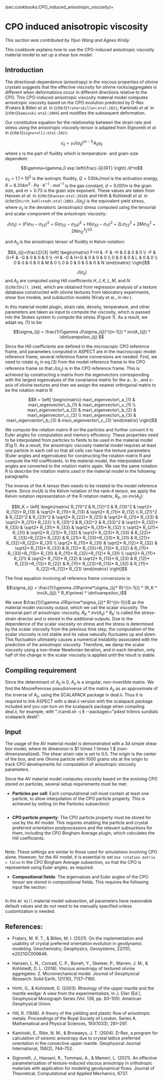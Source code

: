 (sec:cookbooks:CPO_induced_anisotropic_viscosity)=
# CPO induced anisotropic viscosity

*This section was contributed by Yijun Wang and Ágnes Király.*

This cookbook explains how to use the CPO-induced anisotropic viscosity material model to set up a shear box model.

## Introduction

The directional-dependence (anisotropy) in the viscous properties of olivine crystals suggests that the effective viscosity for olivine rocks/aggregates is different when deformations occur in different directions relative to the CPO. This CPO-induced anisotropic viscosity material model computes anisotropic viscosity based on the CPO evolution predicted by D-Rex (Fraters & Billen *et al.* in {cite:t}`fratersbillen:etal:2021`; Kaminski *et al.* in {cite:t}`kaminski:etal:2004`) and modifies the subsequent deformation.

Our constitutive equation for the relationship between the strain rate and stress using the anisotropic viscosity tensor is adapted from Signorelli *et al.* in {cite:t}`signorelli:etal:2021`:

$$\dot \varepsilon_{ij} = \gamma J(\sigma_{ij})^{(n-1)} A_{ij} \sigma_{ij}$$

where $\gamma$ is the part of fluidity which is temperature- and grain-size dependent:

$$\gamma=\gamma_0 exp \left(\frac{-Q}{RT} \right) /d^m$$

$\gamma_0=1.1\times 10^{5}$ is the isotropic fluidity, $Q=530 kJ/mol$ is the activation energy, $R=8.314 m^3 \cdot Pa \cdot K^{−1} \cdot mol^{−1}$ is the gas constant, $d=0.001 m$ is the grain size, and $m=0.73$ is the grain size exponent. These values are taken from Hansen *et al.* in {cite:t}`hansen:etal:2016b` and Hirth & Kohlstedt *et al.* in {cite:t}`hirth_kohlstedt:etal:2003`. $J(\sigma_{ij})$ is the equivalent yield stress, where $\sigma_{ij}$ is the deviatoric (anisotropic) stress computed using the tensorial and scalar component of the anisotropic viscosity:

$$J(\sigma_{ij})=(F(\sigma_{11} - \sigma_{22})^2+G(\sigma_{22} - \sigma_{33})^2+H(\sigma_{33} - \sigma_{11})^2+2L\sigma_{23}^2+2M\sigma_{13}^2+2N\sigma_{12}^2)^{1/2}$$

and $A_{ij}$ is the anisotropic tensor of fluidity in Kelvin notation: 

$$A_{ij}=\frac{2}{3} \left[
\begin{matrix}
F+H & -F & -H & 0 & 0 & 0 \\
-F & G+F & -G & 0 & 0 & 0 \\
-H & -G & H+G & 0 & 0 & 0 \\
0 & 0 & 0 & L & 0 & 0 \\
0 & 0 & 0 & 0 & M & 0 \\
0 & 0 & 0 & 0 & 0 & N
\end{matrix} \right]$$

$$J(\sigma_{ij})$$ and $A_{ij}$ are computed using Hill coefficients $H, J, K, L, M,$ and $N$ ({cite:t}`hill_1948`), which are obtained from regression analysis of a texture database constructed with olivine textures from laboratory experiments, shear box models, and subduction models (Kiraly et al., in rev.).

In this material model plugin, strain rate, density, temperature, and other parameters are taken as input to compute the viscosity, which is passed into the Stokes system to compute the stress (Figure 1). As a result, we adapt eq. (1) to be:

$$\sigma_{ij} = \frac{1}{\gamma J(\sigma_{ij})^{(n-1)}} * inv(A_{ij}) * \dot\varepsilon_{ij} $$

Since the Hill coefficients are defined in the microscopic CPO reference frame, and parameters computed in ASPECT are in the macroscopic model reference frame, several reference frame conversions are needed. First, we need to rotate $\sigma_{ij}$ in eq.(3) from the model reference frame to the CPO reference frame so that $J(\sigma_{ij})$ is in the CPO reference frame. This is achieved by constructing a matrix from the eigenvectors corresponding with the largest eigenvalues of the covariance matrix for the a-, b-, and c-axis of olivine textures and then we assign the nearest orthogonal matrix to be the rotation matrix R:

$$R = \left[
\begin{matrix}
max\_eigenvector\_a_{1} & max\_eigenvector\_b_{1} & max\_eigenvector\_c_{1} \\
max\_eigenvector\_a_{2} & max\_eigenvector\_b_{2} & max\_eigenvector\_c_{2} \\
max\_eigenvector\_a_{3} & max\_eigenvector\_b_{3} & max\_eigenvector\_c_{3}
\end{matrix} \right]$$

We compute the rotation matrix R on the particles and further convert it to Euler angles for computation and memory efficiency. These properties need to be interpolated from particles to fields to be used in the material model (Fig.1). As a result, the anisotropic viscosity material model requires at least one particle in each cell so that all cells can have the texture parameters (Euler angles and eigenvalues) for constructing the rotation matrix R and compute the Hill coefficients. In the material model, the interpolated Euler angles are converted to the rotation matrix again. We use the same notation R to describe the rotation matrix used in the material model in the following paragraphs. 

The inverse of the A tensor then needs to be rotated to the model reference frame. Since $inv(A)$ is the Kelvin notation of the rank-4 tensor, we apply the Kelvin notation representation of the R rotation matrix, $R_K$, on $inv(A_{ij})$:

$$R_K = \left[
\begin{matrix}
R_{11}^2 & R_{12}^2 & R_{13}^2 & \sqrt2* R_{12}* R_{13} & \sqrt2* R_{11}* R_{13} & \sqrt2* R_{11}* R_{12} \\
R_{21}^2 & R_{22}^2 & R_{23}^2 & \sqrt2* R_{22}* R_{23} & \sqrt2* R_{21}* R_{23} & \sqrt2* R_{21}* R_{22} \\
R_{31}^2 & R_{32}^2 & R_{33}^2 & \sqrt2* R_{32}* R_{33} & \sqrt2* R_{31}* R_{33} & \sqrt2* R_{31}* R_{32} \\
\sqrt2* R_{21}* R_{31} & \sqrt2* R_{23}* R_{32} & \sqrt2* R_{23}* R_{33} & R_{22}* R_{33}+R_{23}* R_{32} & R_{21}* R_{33}+R_{23}* R_{31} & R_{21}* R_{32}+R_{22}* R_{31} \\
\sqrt2* R_{11}* R_{31} & \sqrt2* R_{12}* R_{32} & \sqrt2* R_{13}* R_{33} & R_{12}* R_{33}+R_{13}* R_{32} & R_{11}* R_{33}+R_{13}* R_{31} & R_{11}* R_{32}+R_{12}* R_{31} \\
\sqrt2* R_{11}* R_{21} & \sqrt2* R_{12}* R_{22} & \sqrt2* R_{13}* R_{23} & R_{12}* R_{23}+R_{13}* R_{22} & R_{11}* R_{23}+R_{13}* R_{32} & R_{11}* R_{22}+R_{12}* R_{21}
\end{matrix} \right]$$

The final equation involving all reference frame conversions is:

$$\sigma_{ij} = \frac{1}{\gamma J(R\prime*\sigma_{ij}* R)^{(n-1)}} * (R_K * inv(A_{ij}) * R_K\prime) * \dot\varepsilon_i$$

We save $\frac{1}{\gamma J(R\prime*\sigma_{ij}* R)^{(n-1)}}$ as the material model viscosity output, which we call the scalar viscosity. The tensorial part of anisotropic viscosity, $R_K * inv(A_{ij}) * R_K\prime$ is called the stress-strain director and is stored in the additional outputs. Due to the dependence of the scalar viscosity on stress and the stress is determined by the scalar viscosity from the previous time step, the computation of the scalar viscosity is not stable and its value naturally fluctuates up and down. This fluctuation ultimately causes a numerical instability associated with the prediction of the anisotropic viscosity. Therefore, we damp the scalar viscosity using a non-linear Newtonian iteration, and in each iteration, only half of the change in the scalar viscosity is applied until the result is stable.



## Compiling requirement

Since the determinant of $A_{ij}$ is 0, $A_{ij}$ is a singular, non-invertible matrix. We find the MoorePenrose pseudoinverse of the matrix $A_{ij}$ as an approximate of the inverse of $A_{ij}$, using the SCALAPACK package in deal.ii. Thus it is required to link ASPECT with a deal.ii version with the scalapack package included and you can turn on the scalapack package when compiling deal.ii, for example, with "./candi.sh -j 8 --packages="p4est trilinos sundials scalapack dealii".

## Input

The usage of the AV material model is demonstrated with a 3d simple shear box model, where its dimension is $1 \times 1 \times 1 $ (non-dimensionalized). The shear strain rate is set to
$0.5$. The origin is the center of the box, and one Olivine particle with 1000 grains sits at the origin to track CPO developments for computation of anisotropic viscosity parameters.

Since the AV material model computes viscosity based on the evolving CPO stored on particles, several setup requirements must be met:

- **Particles per cell**: Each computational cell must contain at least one particle, to allow interpolation of the CPO particle property. This is achieved by setting (in the Particles subsection):

```{literalinclude} min_particles_per_cell.part.prm
```

- **CPO particle property**: The CPO particle property must be stored for use by the AV model. This requires enabling the particle and crystal preferred orientation postprocessors and the relavant subsuctions for them, including the CPO Bingham Average plugin, which calculates the Hill coefficients:

```{literalinclude} cpo_particle_property.part.prm
```

Note: These settings are similar to those used for simulations involving CPO alone. However, for the AV model, it is essential to set `Use rotation matrix = false` in the CPO Bingham Average subsection, so that the CPO is represented using Euler angles, as required.

- **Compositional fields**: The eigenvalues and Euler angles of the CPO tensor are stored in compositional fields. This requires the following input file section:

```{literalinclude} compositional_field.part.prm
```

In the `AV Hill` material model subsection, all parameters have reasonable default values and do not need to be manually specified unless customization is needed.


## References:
- Fraters, M. R. T., & Billen, M. I. (2021).
On the implementation and usability of crystal preferred orientation evolution in geodynamic modeling. Geochemistry, Geophysics, Geosystems, 22(10), e2021GC009846.

- Hansen, L. N., Conrad, C. P., Boneh, Y., Skemer, P., Warren, J. M., & Kohlstedt, D. L. (2016).
Viscous anisotropy of textured olivine aggregates: 2. Micromechanical model. Journal of Geophysical Research: Solid Earth, 121(10), 7137–7160.

- Hirth, G., & Kohlstedt, D. (2003).
Rheology of the upper mantle and the mantle wedge: A view from the experimentalists. In J. Eiler (Ed.), Geophysical Monograph Series (Vol. 138, pp. 83–105). American Geophysical Union.

- Hill, R. (1948). 
A theory of the yielding and plastic flow of anisotropic metals. Proceedings of the Royal Society of London. Series A. Mathematical and Physical Sciences, 193(1033), 281–297.

- Kaminski, E., Ribe, N. M., & Browaeys, J. T. (2004).
D-Rex, a program for calculation of seismic anisotropy due to crystal lattice preferred orientation in the convective upper mantle. Geophysical Journal International, 158(2), 744–752.

- Signorelli, J., Hassani, R., Tommasi, A., & Mameri, L. (2021).
An effective parameterization of texture-induced viscous anisotropy in orthotropic materials with application for modeling geodynamical flows. Journal of Theoretical, Computational and Applied Mechanics, 6737.